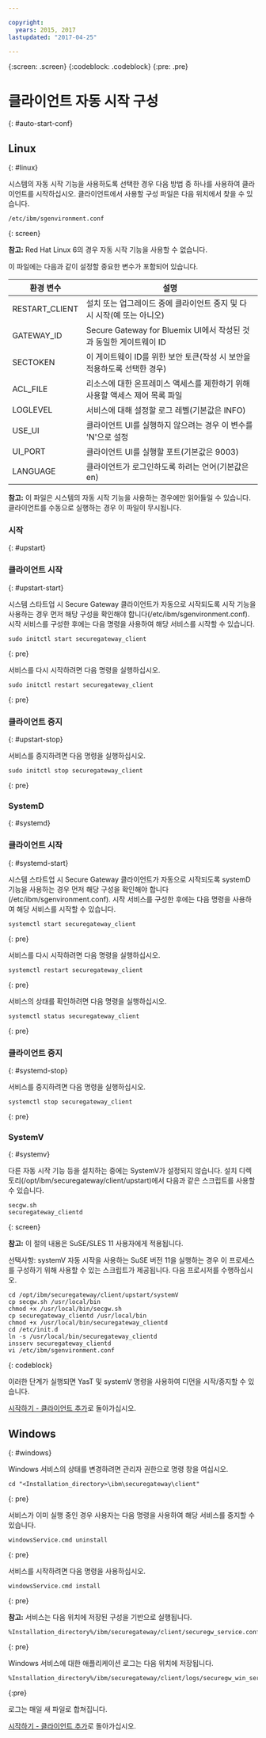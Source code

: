 ```yaml
---

copyright:
  years: 2015, 2017
lastupdated: "2017-04-25"

---
```

{:screen: .screen}
{:codeblock: .codeblock}
{:pre: .pre}

# 클라이언트 자동 시작 구성
{: #auto-start-conf}

## Linux
{: #linux}

시스템의 자동 시작 기능을 사용하도록 선택한 경우 다음 방법 중 하나를 사용하여 클라이언트를 시작하십시오. 클라이언트에서 사용할 구성 파일은 다음 위치에서 찾을 수 있습니다.

```
/etc/ibm/sgenvironment.conf
```
{: screen}

<b>참고:</b> Red Hat Linux 6의 경우 자동 시작 기능을 사용할 수 없습니다.

이 파일에는 다음과 같이 설정할 중요한 변수가 포함되어 있습니다.

| 환경 변수 |설명       |
| ------------- | ----------- |
|RESTART_CLIENT | 설치 또는 업그레이드 중에 클라이언트 중지 및 다시 시작(예 또는 아니오) |
|GATEWAY_ID | Secure Gateway for Bluemix UI에서 작성된 것과 동일한 게이트웨이 ID  |
|SECTOKEN | 이 게이트웨이 ID를 위한 보안 토큰(작성 시 보안을 적용하도록 선택한 경우) |
|ACL_FILE | 리소스에 대한 온프레미스 액세스를 제한하기 위해 사용할 액세스 제어 목록 파일 |
|LOGLEVEL | 서비스에 대해 설정할 로그 레벨(기본값은 INFO) |
| USE_UI   | 클라이언트 UI를 실행하지 않으려는 경우 이 변수를 'N'으로 설정 |
| UI_PORT  | 클라이언트 UI를 실행할 포트(기본값은 9003) |
| LANGUAGE | 클라이언트가 로그인하도록 하려는 언어(기본값은 en) |

<b>참고:</b> 이 파일은 시스템의 자동 시작 기능을 사용하는 경우에만 읽어들일 수 있습니다. 클라이언트를 수동으로 실행하는 경우 이 파일이 무시됩니다.

### 시작
{: #upstart}

### 클라이언트 시작
{: #upstart-start}

시스템 스타트업 시 Secure Gateway 클라이언트가 자동으로 시작되도록 시작 기능을 사용하는 경우 먼저 해당 구성을 확인해야 합니다(/etc/ibm/sgenvironment.conf). 시작 서비스를 구성한 후에는 다음 명령을 사용하여 해당 서비스를 시작할 수 있습니다.

```
sudo initctl start securegateway_client
```
{: pre}

서비스를 다시 시작하려면 다음 명령을 실행하십시오.

```
sudo initctl restart securegateway_client
```
{: pre}

### 클라이언트 중지
{: #upstart-stop}

서비스를 중지하려면 다음 명령을 실행하십시오.

```
sudo initctl stop securegateway_client
```
{: pre}

### SystemD
{: #systemd}


### 클라이언트 시작
{: #systemd-start}

시스템 스타트업 시 Secure Gateway 클라이언트가 자동으로 시작되도록 systemD 기능을 사용하는 경우 먼저 해당 구성을 확인해야 합니다(/etc/ibm/sgenvironment.conf). 시작 서비스를 구성한 후에는 다음 명령을 사용하여 해당 서비스를 시작할 수 있습니다.

```
systemctl start securegateway_client
```
{: pre}

서비스를 다시 시작하려면 다음 명령을 실행하십시오.

```
systemctl restart securegateway_client
```
{: pre}

서비스의 상태를 확인하려면 다음 명령을 실행하십시오.

```
systemctl status securegateway_client
```
{: pre}

### 클라이언트 중지
{: #systemd-stop}

서비스를 중지하려면 다음 명령을 실행하십시오.

```
systemctl stop securegateway_client
```
{: pre}

### SystemV
{: #systemv}

다른 자동 시작 기능 등을 설치하는 중에는 SystemV가 설정되지 않습니다. 설치 디렉토리(/opt/ibm/securegateway/client/upstart)에서 다음과 같은 스크립트를 사용할 수 있습니다.

```
secgw.sh
securegateway_clientd
```
{: screen}

<b>참고:</b> 이 절의 내용은 SuSE/SLES 11 사용자에게 적용됩니다.

선택사항: systemV 자동 시작을 사용하는 SuSE 버전 11을 실행하는 경우 이 프로세스를 구성하기 위해 사용할 수 있는 스크립트가 제공됩니다. 다음 프로시저를 수행하십시오.

```
cd /opt/ibm/securegateway/client/upstart/systemV
cp secgw.sh /usr/local/bin
chmod +x /usr/local/bin/secgw.sh
cp securegateway_clientd /usr/local/bin
chmod +x /usr/local/bin/securegateway_clientd
cd /etc/init.d
ln -s /usr/local/bin/securegateway_clientd
insserv securegateway_clientd
vi /etc/ibm/sgenvironment.conf
```
{: codeblock}

이러한 단계가 실행되면 YasT 및 systemV 명령을 사용하여 디먼을 시작/중지할 수 있습니다.

[시작하기 - 클라이언트 추가](/docs/services/SecureGateway/securegateway_client.html)로 돌아가십시오.

## Windows
{: #windows}

Windows 서비스의 상태를 변경하려면 관리자 권한으로 명령 창을 여십시오.

```
cd "<Installation_directory>\ibm\securegateway\client"
```
{: pre}

서비스가 이미 실행 중인 경우 사용자는 다음 명령을 사용하여 해당 서비스를 중지할 수 있습니다.

```
windowsService.cmd uninstall
```
{: pre}

서비스를 시작하려면 다음 명령을 사용하십시오.

```
windowsService.cmd install
```
{: pre}

<b>참고:</b> 서비스는 다음 위치에 저장된 구성을 기반으로 실행됩니다.

```
%Installation_directory%/ibm/securegateway/client/securegw_service.config
```
{: pre}

Windows 서비스에 대한 애플리케이션 로그는 다음 위치에 저장됩니다.

```
%Installation_directory%/ibm/securegateway/client/logs/securegw_win_service.log
```
{:pre}

 로그는 매일 새 파일로 합쳐집니다.

[시작하기 - 클라이언트 추가](/docs/services/SecureGateway/securegateway_client.html)로 돌아가십시오.
